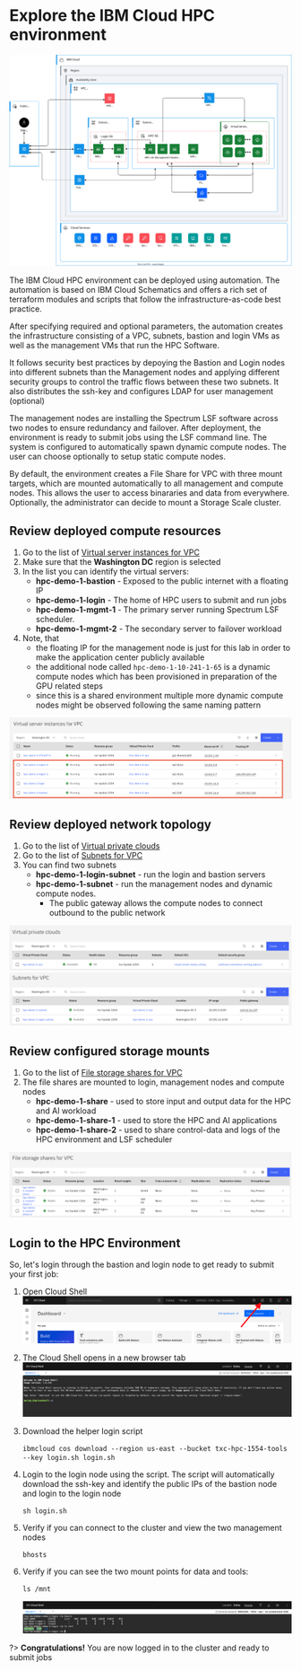 # Explore the IBM Cloud HPC environment

![](images/20-explore-hpc-da.svg ':size=600')

The IBM Cloud HPC environment can be deployed using automation. The automation is based on IBM Cloud Schematics and offers a rich set of terraform modules and scripts that follow the infrastructure-as-code best practice. 

After specifying required and optional parameters, the automation creates the infrastructure consisting of a VPC, subnets, bastion and login VMs as well as the management VMs that run the HPC Software. 

It follows security best practices by depoying the Bastion and Login nodes into different subnets than the Management nodes and applying different security groups to control the traffic flows between these two subnets. It also distributes the ssh-key and configures LDAP for user management (optional)

The management nodes are installing the Spectrum LSF software across two nodes to ensure redundancy and failover. After deployment, the environment is ready to submit jobs using the LSF command line. The system is configured to automatically spawn dynamic compute nodes. The user can choose optionally to setup static compute nodes. 

By default, the environment creates a File Share for VPC with three mount targets, which are mounted automatically to all management and compute nodes. This allows the user to access binararies and data from everywhere. Optionally, the administrator can decide to mount a Storage Scale cluster.

## Review deployed compute resources

1. Go to the list of [Virtual server instances for VPC](https://cloud.ibm.com/vpc-ext/compute/vs)
2. Make sure that the **Washington DC** region is selected
3. In the list you can identify the virtual servers:
   - **hpc-demo-1-bastion** - Exposed to the public internet with a floating IP
   - **hpc-demo-1-login** - The home of HPC users to submit and run jobs
   - **hpc-demo-1-mgmt-1** - The primary server running Spectrum LSF scheduler.
   - **hpc-demo-1-mgmt-2** - The secondary server to failover workload
4. Note, that
   - the floating IP for the management node is just for this lab in order to make the application center publicly available
   - the additional node called `hpc-demo-1-10-241-1-65` is a dynamic compute nodes which has been provisioned in preparation of the GPU related steps
   - since this is a shared environment multiple more dynamic compute nodes might be observed following the same naming pattern


![](images/20-virtual-servers.png ':size=600')

## Review deployed network topology 

1. Go to the list of [Virtual private clouds](https://cloud.ibm.com/vpc-ext/network/vpcs)
2. Go to the list of [Subnets for VPC](https://cloud.ibm.com/vpc-ext/network/subnets)
3. You can find two subnets 
   - **hpc-demo-1-login-subnet** - run the login and bastion servers 
   - **hpc-demo-1-subnet** - run the management nodes and dynamic compute nodes. 
     - The public gateway allows the compute nodes to connect outbound to the public network

![](images/20-vpc.png ':size=600')
![](images/20-subnets.png ':size=600')


## Review configured storage mounts

1. Go to the list of [File storage shares for VPC](https://cloud.ibm.com/vpc-ext/storage/fileShares)
2. The file shares are mounted to login, management nodes and compute nodes
   - **hpc-demo-1-share** - used to store input and output data for the HPC and AI workload
   - **hpc-demo-1-share-1** - used to store the HPC and AI applications
   - **hpc-demo-1-share-2** - used to share control-data and logs of the HPC environment and LSF scheduler

![](images/20-fileshares.png ':size=600')


## Login to the HPC Environment

So, let's login through the bastion and login node to get ready to submit your first job:

1. Open Cloud Shell
   ![](images/20-cloudshell.png ':size=600')
2. The Cloud Shell opens in a new browser tab
   ![](images/20-cloudshell2.png ':size=600')
3. Download the helper login script
   ```
   ibmcloud cos download --region us-east --bucket txc-hpc-1554-tools --key login.sh login.sh
   ```
4. Login to the login node using the script. The script will automatically download the ssh-key and identify the public IPs of the bastion node and login to the login node
   ```
   sh login.sh
   ```
5. Verify if you can connect to the cluster and view the two management nodes
   ```
   bhosts
   ```
6. Verify if you can see the two mount points for data and tools:
   ```
   ls /mnt
   ```

   ![](./images/20-confirm-login.png)

?> **Congratulations!** You are now logged in to the cluster and ready to submit jobs
